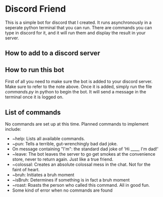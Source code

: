 # Discord Friend
This is a simple bot for discord that I created. It runs asynchronously in a seperate python terminal that you can run. There are commands you can type in discord for it, and it will run them and display the result in your server.

## How to add to a discord server

## How to run this bot
First of all you need to make sure the bot is added to your discord server. Make sure to refer to the note above. Once it is added, simply run the file *commands.py* in python to begin the bot. It will send a message in the terminal once it is logged on.

## List of commands
No commands are set up at this time. Planned commands to implement include:
* ~help: Lists all available commands.
* ~pun: Tells a terrible, gut-wrenchingly bad dad joke.
* On message containing "I'm": the standard dad joke of 'Hi ____, I'm dad!'
* ~leave: The bot leaves the server to go get smokes at the convenience store, never to return again. Just like a true friend.
* ~colossal: Creates an absolute colossal mess in the chat. Not for the faint of heart.
* ~bruh: Initiates a bruh moment
* ~isBruh: Determines if something is in fact a bruh moment
* ~roast: Roasts the person who called this command. All in good fun.
* Some kind of error when no commands are found

